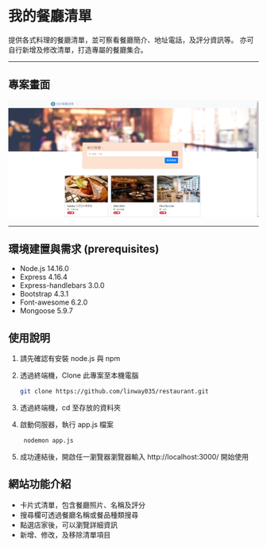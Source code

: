 # 我的餐廳清單

提供各式料理的餐廳清單，並可察看餐廳簡介、地址電話，及評分資訊等。
亦可自行新增及修改清單，打造專屬的餐廳集合。

---

## 專案畫面

![Index page about Restaurant List](./public/image/index.png)

---

## 環境建置與需求 (prerequisites)

- Node.js 14.16.0
- Express 4.16.4
- Express-handlebars 3.0.0
- Bootstrap 4.3.1
- Font-awesome 6.2.0
- Mongoose 5.9.7

## 使用說明

1. 請先確認有安裝 node.js 與 npm
2. 透過終端機，Clone 此專案至本機電腦

   ```bash
   git clone https://github.com/linway035/restaurant.git
   ```

3. 透過終端機，cd 至存放的資料夾
4. 啟動伺服器，執行 app.js 檔案
   ```bash
    nodemon app.js
   ```
5. 成功連結後，開啟任一瀏覽器瀏覽器輸入 http://localhost:3000/ 開始使用

## 網站功能介紹

- 卡片式清單，包含餐廳照片、名稱及評分
- 搜尋欄可透過餐廳名稱或餐品種類搜尋
- 點選店家後，可以瀏覽詳細資訊
- 新增、修改，及移除清單項目
